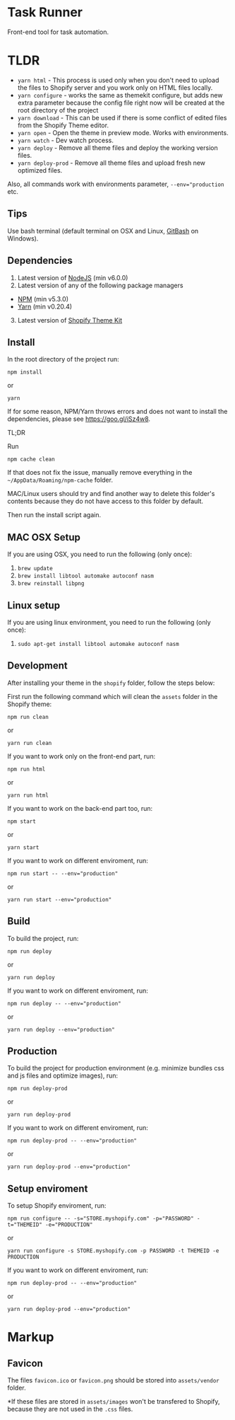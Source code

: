 # Task Runner
Front-end tool for task automation.

# TLDR

- `yarn html` - This process is used only when you don't need to upload the files to Shopify server and you work only on HTML files locally.
- `yarn configure` - works the same as themekit configure, but adds new extra parameter because the config file right now will be created at the root directory of the project
- `yarn download` - This can be used if there is some conflict of edited files from the Shopify Theme editor.
- `yarn open` - Open the theme in preview mode. Works with environments.
- `yarn watch` - Dev watch process.
- `yarn deploy` - Remove all theme files and deploy the working version files.
- `yarn deploy-prod` - Remove all theme files and upload fresh new optimized files.

Also, all commands work with environments parameter, `--env="production` etc.

## Tips
Use bash terminal (default terminal on OSX and Linux, [GitBash](http://git-scm.com/downloads) on Windows).

## Dependencies
1. Latest version of [NodeJS](http://nodejs.org/) (min v6.0.0)
2. Latest version of any of the following package managers

- [NPM](https://www.npmjs.com/) (min v5.3.0)
- [Yarn](https://yarnpkg.com/) (min v0.20.4)

3. Latest version of [Shopify Theme Kit](https://shopify.github.io/themekit/)

## Install
In the root directory of the project run:

```
npm install
```

or

```
yarn
```

If for some reason, NPM/Yarn throws errors and does not want to install the dependencies, please see https://goo.gl/iSz4w8.

TL;DR

Run

```
npm cache clean
```

If that does not fix the issue, manually remove everything in the `~/AppData/Roaming/npm-cache` folder.

MAC/Linux users should try and find another way to delete this folder's contents because they do not have access to this folder by default.

Then run the install script again.

## MAC OSX Setup

If you are using OSX, you need to run the following (only once):

1. `brew update`
2. `brew install libtool automake autoconf nasm`
3. `brew reinstall libpng`

## Linux setup

If you are using linux environment, you need to run the following (only once):

1. `sudo apt-get install libtool automake autoconf nasm`

## Development

After installing your theme in the `shopify` folder, follow the steps below:

First run the following command which will clean the `assets` folder in the Shopify theme:

```
npm run clean
```

or

```
yarn run clean
```

If you want to work only on the front-end part, run:

```
npm run html
```

or

```
yarn run html
```

If you want to work on the back-end part too, run:

```
npm start
```

or

```
yarn start
```

If you want to work on different enviroment, run:

```
npm run start -- --env="production"
```

or

```
yarn run start --env="production"
```

## Build
To build the project, run:

```
npm run deploy
```

or

```
yarn run deploy

```


If you want to work on different enviroment, run:

```
npm run deploy -- --env="production"
```

or

```
yarn run deploy --env="production"
```

## Production
To build the project for production environment (e.g. minimize bundles css and js files and optimize images), run:

```
npm run deploy-prod
```

or

```
yarn run deploy-prod
```

If you want to work on different enviroment, run:

```
npm run deploy-prod -- --env="production"
```

or

```
yarn run deploy-prod --env="production"
```


## Setup enviroment
To setup Shopify enviroment, run:


```
npm run configure -- -s="STORE.myshopify.com" -p="PASSWORD" -t="THEMEID" -e="PRODUCTION"
```

or

```
yarn run configure -s STORE.myshopify.com -p PASSWORD -t THEMEID -e PRODUCTION
```

If you want to work on different enviroment, run:

```
npm run deploy-prod -- --env="production"
```

or

```
yarn run deploy-prod --env="production"
```

# Markup

## Favicon

The files `favicon.ico` or `favicon.png` should be stored into `assets/vendor` folder.

*If these files are stored in `assets/images` won't be transfered to Shopify, because they are not used in the `.css` files.
